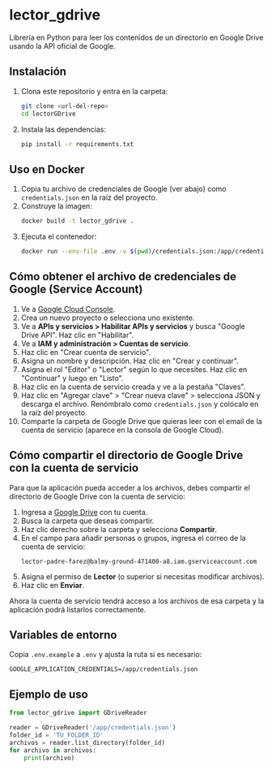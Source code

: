 # lector_gdrive

Librería en Python para leer los contenidos de un directorio en Google Drive usando la API oficial de Google.

## Instalación

1. Clona este repositorio y entra en la carpeta:
   ```bash
   git clone <url-del-repo>
   cd lectorGDrive
   ```
2. Instala las dependencias:
   ```bash
   pip install -r requirements.txt
   ```

## Uso en Docker

1. Copia tu archivo de credenciales de Google (ver abajo) como `credentials.json` en la raíz del proyecto.
2. Construye la imagen:
   ```bash
   docker build -t lector_gdrive .
   ```
3. Ejecuta el contenedor:
   ```bash
   docker run --env-file .env -v $(pwd)/credentials.json:/app/credentials.json lector_gdrive
   ```

## Cómo obtener el archivo de credenciales de Google (Service Account)

1. Ve a [Google Cloud Console](https://console.cloud.google.com/).
2. Crea un nuevo proyecto o selecciona uno existente.
3. Ve a **APIs y servicios > Habilitar APIs y servicios** y busca "Google Drive API". Haz clic en "Habilitar".
4. Ve a **IAM y administración > Cuentas de servicio**.
5. Haz clic en "Crear cuenta de servicio".
6. Asigna un nombre y descripción. Haz clic en "Crear y continuar".
7. Asigna el rol "Editor" o "Lector" según lo que necesites. Haz clic en "Continuar" y luego en "Listo".
8. Haz clic en la cuenta de servicio creada y ve a la pestaña "Claves".
9. Haz clic en "Agregar clave" > "Crear nueva clave" > selecciona JSON y descarga el archivo. Renómbralo como `credentials.json` y colócalo en la raíz del proyecto.
10. Comparte la carpeta de Google Drive que quieras leer con el email de la cuenta de servicio (aparece en la consola de Google Cloud).

## Cómo compartir el directorio de Google Drive con la cuenta de servicio

Para que la aplicación pueda acceder a los archivos, debes compartir el directorio de Google Drive con la cuenta de servicio:

1. Ingresa a [Google Drive](https://drive.google.com/) con tu cuenta.
2. Busca la carpeta que deseas compartir.
3. Haz clic derecho sobre la carpeta y selecciona **Compartir**.
4. En el campo para añadir personas o grupos, ingresa el correo de la cuenta de servicio:
   ```
   lector-padre-farez@balmy-ground-471400-a8.iam.gserviceaccount.com
   ```
5. Asigna el permiso de **Lector** (o superior si necesitas modificar archivos).
6. Haz clic en **Enviar**.

Ahora la cuenta de servicio tendrá acceso a los archivos de esa carpeta y la aplicación podrá listarlos correctamente.

## Variables de entorno

Copia `.env.example` a `.env` y ajusta la ruta si es necesario:
```
GOOGLE_APPLICATION_CREDENTIALS=/app/credentials.json
```

## Ejemplo de uso
```python
from lector_gdrive import GDriveReader

reader = GDriveReader('/app/credentials.json')
folder_id = 'TU_FOLDER_ID'
archivos = reader.list_directory(folder_id)
for archivo in archivos:
    print(archivo)
```
